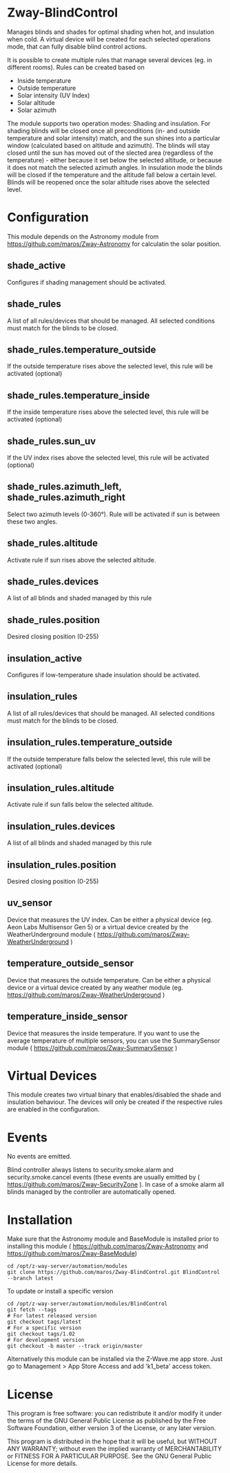 # Zway-BlindControl

Manages blinds and shades for optimal shading when hot, and insulation when
cold. A virtual device will be created for each selected operations mode,
that can fully disable blind control actions.

It is possible to create multiple rules that manage several devices (eg. in 
different rooms). Rules can be created based on

* Inside temperature
* Outside temperature
* Solar intensity (UV Index)
* Solar altitude
* Solar azimuth

The module supports two operation modes: Shading and insulation. For shading
blinds will be closed once all preconditions (in- and outside temperature and
solar intensity) match, and the sun shines into a particular window
(calculated based on altitude and azimuth). The blinds will stay closed until
the sun has moved out of the slected area (regardless of the temperature) - 
either because it set below the selected altitude, or because it does not 
match the selected azimuth angles. In insulation mode the blinds will be 
closed if the temperature and the altitude fall below a certain level. Blinds 
will be reopened once the solar altitude rises above the selected level.

# Configuration

This module depends on the Astronomy module from 
https://github.com/maros/Zway-Astronomy for calculatin the solar position.

## shade_active

Configures if shading management should be activated.

## shade_rules

A list of all rules/devices that should be managed. All selected conditions
must match for the blinds to be closed.

## shade_rules.temperature_outside

If the outside temperature rises above the selected level, this rule will
be activated (optional)

## shade_rules.temperature_inside

If the inside temperature rises above the selected level, this rule will
be activated (optional)

## shade_rules.sun_uv

If the UV index rises above the selected level, this rule will
be activated (optional)

## shade_rules.azimuth_left, shade_rules.azimuth_right

Select two azimuth levels (0-360°). Rule will be activated if sun is between 
these two angles.

## shade_rules.altitude

Activate rule if sun rises above the selected altitude.

## shade_rules.devices

A list of all blinds and shaded managed by this rule

## shade_rules.position

Desired closing position (0-255)

## insulation_active

Configures if low-temperature shade insulation should be activated.

## insulation_rules

A list of all rules/devices that should be managed. All selected conditions
must match for the blinds to be closed.

## insulation_rules.temperature_outside

If the outside temperature falls below the selected level, this rule will
be activated (optional)

## insulation_rules.altitude

Activate rule if sun falls below the selected altitude.

## insulation_rules.devices

A list of all blinds and shaded managed by this rule

## insulation_rules.position

Desired closing position (0-255)

## uv_sensor

Device that measures the UV index. Can be either a physical device (eg. Aeon
Labs Multisensor Gen 5) or a virtual device created by the WeatherUnderground
module ( https://github.com/maros/Zway-WeatherUnderground )

## temperature_outside_sensor

Device that measures the outside temperature. Can be either a physical device
or a virtual device created by any weather module 
(eg. https://github.com/maros/Zway-WeatherUnderground )

## temperature_inside_sensor

Device that measures the inside temperature. If you want to use the average
temperature of multiple sensors, you can use the SummarySensor module 
( https://github.com/maros/Zway-SummarySensor )

# Virtual Devices

This module creates two virtual binary that enables/disabled the shade and
insulation behaviour. The devices will only be created if the respective
rules are enabled in the configuration.

# Events

No events are emitted.

Blind controller always listens to security.smoke.alarm and 
security.smoke.cancel events (these events are usually emitted by 
( https://github.com/maros/Zway-SecurityZone ). In case of a smoke alarm all 
blinds managed by the controller are automatically opened.

# Installation

Make sure that the Astronomy module and BaseModule is installed prior to 
installing this module ( https://github.com/maros/Zway-Astronomy and 
https://github.com/maros/Zway-BaseModule)

```shell
cd /opt/z-way-server/automation/modules
git clone https://github.com/maros/Zway-BlindControl.git BlindControl --branch latest
```

To update or install a specific version
```shell
cd /opt/z-way-server/automation/modules/BlindControl
git fetch --tags
# For latest released version
git checkout tags/latest
# For a specific version
git checkout tags/1.02
# For development version
git checkout -b master --track origin/master
```

Alternatively this module can be installed via the Z-Wave.me app store. Just
go to Management > App Store Access and add 'k1_beta' access token.

# License

This program is free software: you can redistribute it and/or modify
it under the terms of the GNU General Public License as published by
the Free Software Foundation, either version 3 of the License, or any 
later version.

This program is distributed in the hope that it will be useful,
but WITHOUT ANY WARRANTY; without even the implied warranty of
MERCHANTABILITY or FITNESS FOR A PARTICULAR PURPOSE. See the
GNU General Public License for more details.
